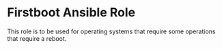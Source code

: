 # Firstboot Ansible Role

This role is to be used for operating systems that require some operations
that require a reboot.
